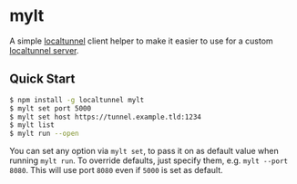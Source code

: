 # mylt

A simple [localtunnel](https://github.com/localtunnel/localtunnel) client helper to make it easier to use for a custom [localtunnel server](https://github.com/localtunnel/server).

## Quick Start

```sh
$ npm install -g localtunnel mylt
$ mylt set port 5000
$ mylt set host https://tunnel.example.tld:1234
$ mylt list
$ mylt run --open
```

You can set any option via `mylt set`, to pass it on as default value when running `mylt run`.
To override defaults, just specify them, e.g. `mylt --port 8080`. This will use port `8080`
even if `5000` is set as default.
